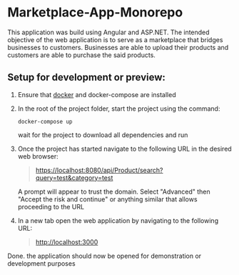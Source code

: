 # Marketplace-App-Monorepo

This application was build using Angular and ASP.NET. The intended objective of the web application is to serve as a marketplace that bridges businesses to customers. Businesses are able to upload their products and customers are able to purchase the said products. 

## Setup for development or preview:

1. Ensure that <a href="https://docs.docker.com/get-docker/">docker</a> and docker-compose are installed

2. In the root of the project folder, start the project using the command:
    ```
    docker-compose up
    ```
    wait for the project to download all dependencies and run
3. Once the project has started navigate to the following URL in the desired web browser:
    > <a href="https://localhost:8080/api/Product/search?query=test&category=test">https://localhost:8080/api/Product/search?query=test&category=test</a>
    
    A prompt will appear to trust the domain. Select "Advanced" then "Accept the risk and continue" or anything similar that allows proceeding to the URL
4. In a new tab open the web application by navigating to the following URL:
    > <a href="http://localhost:3000">http://localhost:3000</a>

Done. the application should now be opened for demonstration or development purposes 